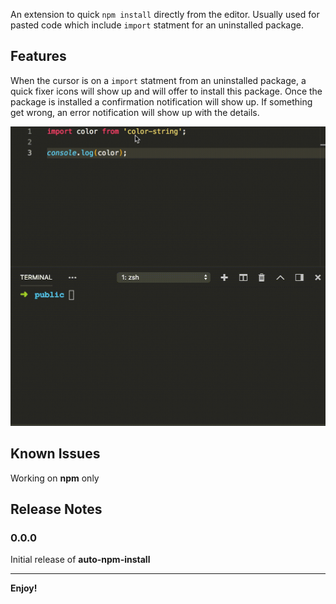 An extension to quick `npm install` directly from the editor. Usually used for pasted code which include `import` statment for an uninstalled package.

## Features

When the cursor is on a `import` statment from an uninstalled package, a quick fixer icons will show up and will offer to install this package. Once the package is installed a confirmation notification will show up. If something get wrong, an error notification will show up with the details.

![screen record](assets/screen.gif)

## Known Issues

Working on **npm** only

## Release Notes

### 0.0.0

Initial release of **auto-npm-install**

-----------------------------------------------------------------------------------------------------------


**Enjoy!**